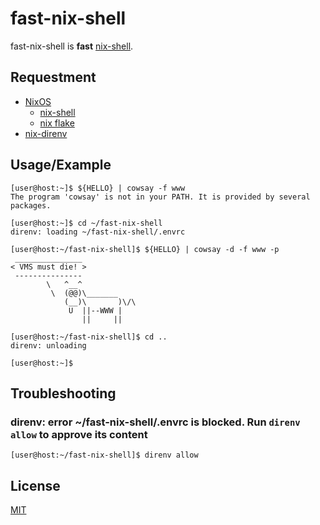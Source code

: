 # fast-nix-shell
fast-nix-shell is **fast** [nix-shell](https://nixos.org/manual/nix/stable/command-ref/nix-shell.html).

## Requestment
- [NixOS](https://nixos.org/)
  - [nix-shell](https://nixos.org/manual/nix/stable/command-ref/nix-shell.html)
  - [nix flake](https://nixos.org/manual/nix/stable/command-ref/new-cli/nix3-flake.html)
- [nix-direnv](https://github.com/nix-community/nix-direnv)

## Usage/Example
```console
[user@host:~]$ ${HELLO} | cowsay -f www
The program 'cowsay' is not in your PATH. It is provided by several packages.

[user@host:~]$ cd ~/fast-nix-shell
direnv: loading ~/fast-nix-shell/.envrc

[user@host:~/fast-nix-shell]$ ${HELLO} | cowsay -d -f www -p
 _______________
< VMS must die! >
 ---------------
        \   ^__^
         \  (@@)\_______
            (__)\       )\/\
             U  ||--WWW |
                ||     ||

[user@host:~/fast-nix-shell]$ cd ..
direnv: unloading

[user@host:~]$
```

## Troubleshooting
### direnv: error ~/fast-nix-shell/.envrc is blocked. Run `direnv allow` to approve its content
```console
[user@host:~/fast-nix-shell]$ direnv allow
```

## License
[MIT](https://spdx.org/licenses/MIT.html)
